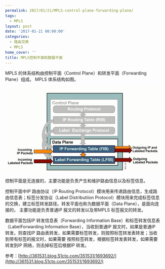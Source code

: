 ```yaml
---
permalink: 2017/01/21/MPLS-control-plane-forwarding-plane/
tags:
  - MPLS
layout: post
date: '2017-01-21 08:00:00'
categories:
  - 路由交换
  - MPLS
home_cover: ''
title: MPLS控制平面和数据平面
---
```


MPLS 的体系结构由控制平面（Control Plane）和转发平面（Forwarding Plane）组成。
MPLS 体系结构如图。


![EcGsnCL.jpg](../post_images/4ce91f2ccf010992865fa00b1e29f7d6.jpg)


控制平面是无连接的，主要功能是负责产生和维护路由信息以及标签信息。


控制平面中IP 路由协议（IP Routing Protocol）模块用来传递路由信息，生成路由信息表；标签分发协议（Label Distributiion Protocol）模块用来完成标签信息的交换，建立标签转发路径。转发平面也称为数据平面（Data Plane），是面向连接的， 主要功能是负责普通IP 报文的转发以及带MPLS 标签报文的转发。


数据平面包括IP 转发信息表（Forwarding Information Base）和标签转发信息表（LabelForwarding Information Base），当收到普通IP 报文时，如果是普通IP 转发，则查找IP 路由表转发，如果需要标签转发，则按照标签转发表转发；当收到带有标签的报文时，如果需要 按照标签转发，根据标签转发表转发，如果需要转发到IP 网络，则去掉标签后根据IP 转发。


参考：[http://361531.blog.51cto.com/351531/1693692/](http://361531.blog.51cto.com/351531/1693692/)

